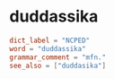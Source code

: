 # duddassika

``` toml
dict_label = "NCPED"
word = "duddassika"
grammar_comment = "mfn."
see_also = ["duddasika"]
```

